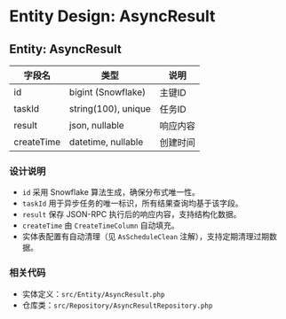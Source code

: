 # Entity Design: AsyncResult

## Entity: AsyncResult

| 字段名        | 类型                | 说明           |
| ------------- | ------------------- | -------------- |
| id            | bigint (Snowflake)  | 主键ID         |
| taskId        | string(100), unique | 任务ID         |
| result        | json, nullable      | 响应内容       |
| createTime    | datetime, nullable  | 创建时间       |

### 设计说明

- `id` 采用 Snowflake 算法生成，确保分布式唯一性。
- `taskId` 用于异步任务的唯一标识，所有结果查询均基于该字段。
- `result` 保存 JSON-RPC 执行后的响应内容，支持结构化数据。
- `createTime` 由 `CreateTimeColumn` 自动填充。
- 实体表配置有自动清理（见 `AsScheduleClean` 注解），支持定期清理过期数据。

### 相关代码

- 实体定义：`src/Entity/AsyncResult.php`
- 仓库类：`src/Repository/AsyncResultRepository.php`
